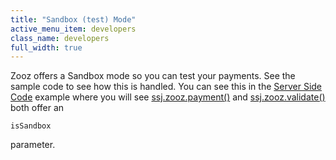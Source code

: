 ```yaml
---
title: "Sandbox (test) Mode"
active_menu_item: developers
class_name: developers
full_width: true
---
```



Zooz offers a Sandbox mode so you can test your payments. See the sample code to see how this is handled. You can see this in the [Server Side Code](server-side-code.htm) example where you will see [ssj.zooz.payment()](../../../scripting-apis/server-side-api/ssj-object/credit-card-payments/payment) and [ssj.zooz.validate()](../../../scripting-apis/server-side-api/ssj-object/credit-card-payments/validate) both offer an

    isSandbox
   

parameter.

